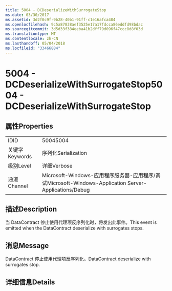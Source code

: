 ```yaml
---
title: 5004 - DCDeserializeWithSurrogateStop
ms.date: 03/30/2017
ms.assetid: 3d2f0c9f-9b28-40b1-91ff-c1e16afca484
ms.openlocfilehash: 9c5a87838aef3525e17a17fdcca86eddfd98bdac
ms.sourcegitcommit: 3d5d33f384eeba41b2dff79d096f47ccc8d8f03d
ms.translationtype: MT
ms.contentlocale: zh-CN
ms.lasthandoff: 05/04/2018
ms.locfileid: "33466884"
---
```

# <a name="5004---dcdeserializewithsurrogatestop"></a><span data-ttu-id="9e2e0-102">5004 - DCDeserializeWithSurrogateStop</span><span class="sxs-lookup"><span data-stu-id="9e2e0-102">5004 - DCDeserializeWithSurrogateStop</span></span>
## <a name="properties"></a><span data-ttu-id="9e2e0-103">属性</span><span class="sxs-lookup"><span data-stu-id="9e2e0-103">Properties</span></span>  
  
|||  
|-|-|  
|<span data-ttu-id="9e2e0-104">ID</span><span class="sxs-lookup"><span data-stu-id="9e2e0-104">ID</span></span>|<span data-ttu-id="9e2e0-105">5004</span><span class="sxs-lookup"><span data-stu-id="9e2e0-105">5004</span></span>|  
|<span data-ttu-id="9e2e0-106">关键字</span><span class="sxs-lookup"><span data-stu-id="9e2e0-106">Keywords</span></span>|<span data-ttu-id="9e2e0-107">序列化</span><span class="sxs-lookup"><span data-stu-id="9e2e0-107">Serialization</span></span>|  
|<span data-ttu-id="9e2e0-108">级别</span><span class="sxs-lookup"><span data-stu-id="9e2e0-108">Level</span></span>|<span data-ttu-id="9e2e0-109">详细</span><span class="sxs-lookup"><span data-stu-id="9e2e0-109">Verbose</span></span>|  
|<span data-ttu-id="9e2e0-110">通道</span><span class="sxs-lookup"><span data-stu-id="9e2e0-110">Channel</span></span>|<span data-ttu-id="9e2e0-111">Microsoft-Windows-应用程序服务器-应用程序/调试</span><span class="sxs-lookup"><span data-stu-id="9e2e0-111">Microsoft-Windows-Application Server-Applications/Debug</span></span>|  
  
## <a name="description"></a><span data-ttu-id="9e2e0-112">描述</span><span class="sxs-lookup"><span data-stu-id="9e2e0-112">Description</span></span>  
 <span data-ttu-id="9e2e0-113">当 DataContract 停止使用代理项反序列化时，将发出此事件。</span><span class="sxs-lookup"><span data-stu-id="9e2e0-113">This event is emitted when the DataContract deserialize with surrogates stops.</span></span>  
  
## <a name="message"></a><span data-ttu-id="9e2e0-114">消息</span><span class="sxs-lookup"><span data-stu-id="9e2e0-114">Message</span></span>  
 <span data-ttu-id="9e2e0-115">DataContract 停止使用代理项反序列化。</span><span class="sxs-lookup"><span data-stu-id="9e2e0-115">DataContract deserialize with surrogates stop.</span></span>  
  
## <a name="details"></a><span data-ttu-id="9e2e0-116">详细信息</span><span class="sxs-lookup"><span data-stu-id="9e2e0-116">Details</span></span>
